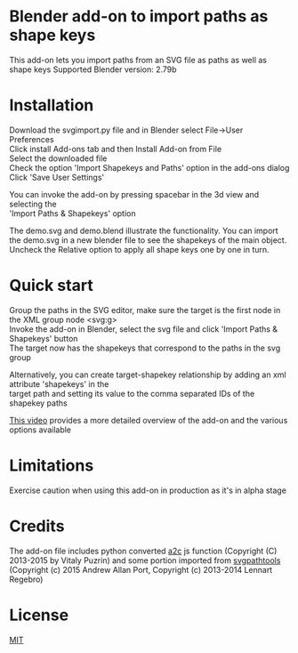 # Blender add-on to import paths as shape keys<br>
This add-on lets you import paths from an SVG file as paths as well as shape keys
Supported Blender version: 2.79b

# Installation
Download the svgimport.py file and in Blender select File->User Preferences <br>
Click install Add-ons tab and then Install Add-on from File<br>
Select the downloaded file <br>
Check the option 'Import Shapekeys and Paths' option in the add-ons dialog <br>
Click 'Save User Settings'<br>
  
You can invoke the add-on by pressing spacebar in the 3d view and selecting the <br>
'Import Paths & Shapekeys' option<br>

The demo.svg and demo.blend illustrate the functionality. You can import the demo.svg in a new blender file to see the shapekeys of the main object. Uncheck the Relative option to apply all shape keys one by one in turn.


# Quick start
Group the paths in the SVG editor, make sure the target is the first node in the XML group node &lt;svg:g&gt;<br>
Invoke the add-on in Blender, select the svg file and click 'Import Paths & Shapekeys' button<br>
The target now has the shapekeys that correspond to the paths in the svg group  <br>

Alternatively, you can create target-shapekey relationship by adding an xml attribute 'shapekeys' in the <br>
target path and setting its value to the comma separated IDs of the shapekey paths<br>
  
<a href=https://youtu.be/XMimQfQR_ss> This video</a> provides a more detailed overview of the add-on and the various options available

# Limitations
Exercise caution when using this add-on in production as it's in alpha stage<br>

# Credits
The add-on file includes python converted <a href=https://github.com/fontello/svgpath>a2c</a> js function (Copyright (C) 2013-2015 by Vitaly Puzrin)
and some portion imported from <a href=https://github.com/mathandy/svgpathtools>svgpathtools</a> (Copyright (c) 2015 Andrew Allan Port, Copyright (c) 2013-2014 Lennart Regebro)

# License
<a href=https://github.com/Shriinivas/shapekeyimport/blob/master/LICENSE>MIT</a>
